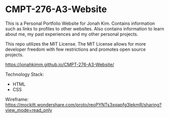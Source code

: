 # CMPT-276-A3-Website
This is a Personal Portfolio Website for Jonah Kim.
Contains information such as links to profiles to other websites.
Also contains information to learn about me, my past experiences and 
my other personal projects.

This repo utilizes the MIT License. The MIT License allows for more developer freedom with
few restrictions and promotes open source projects.

https://jonahkimm.github.io/CMPT-276-A3-Website/

Technology Stack:
- HTML
- CSS

Wireframe:
https://mockitt.wondershare.com/proto/reoPYNTs3xqapfg3lekmR/sharing?view_mode=read_only
